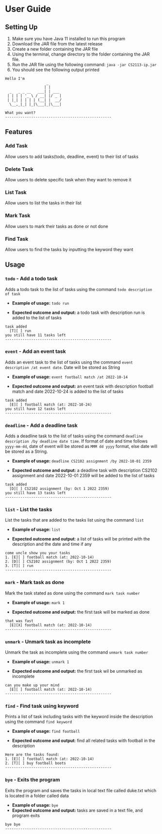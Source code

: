 # User Guide

## Setting Up
1. Make sure you have Java 11 installed to run this program
2. Download the JAR file from the latest release
3. Create a new folder containing the JAR file
4. Using the terminal, change directory to the folder containing the JAR file.
5. Run the JAR file using the following command: `java -jar CS2113-ip.jar`
6. You should see the following output printed 
```
Hello I'm
                   _
                  | |
  _   _ _ __   ___| | ___
 | | | | '_ \ / __| |/ _ |
 | |_| | | | | (__| |  __/
  \__,_|_| |_|\___|_|\___|

What you want?
-------------------------------------------------
  ```

## Features 

### Add Task

Allow users to add tasks(todo, deadline, event) to their list of tasks

### Delete Task

Allow users to delete specific task when they want to remove it

### List Task

Allow users to list the tasks in their list 

### Mark Task

Allow users to mark their tasks as done or not done

### Find Task

Allow users to find the tasks by inputting the keyword they want

## Usage

### `todo` - Add a todo task

Adds a todo task to the list of tasks using the command `todo description of task`

- **Example of usage:** 
`todo run`

- **Expected outcome and output:**
a todo task with description run is added to the list of tasks
```
task added
  [T][ ] run
you still have 11 tasks left
-------------------------------------------------
```

### `event` - Add an event task

Adds an event task to the list of tasks using the command `event description /at event date`.
Date will be stored as String

- **Example of usage:**
`event football match /at 2022-10-14`

- **Expected outcome and output:** 
an event task with description football match and date 2022-10-24 is added to the list of tasks
```
task added
  [E][ ] football match (at: 2022-10-24)
you still have 12 tasks left
-------------------------------------------------
```

### `deadline` - Add a deadline task

Adds a deadline task to the list of tasks using the command `deadline description /by deadline date time`.
If format of date and time follows `yyyy-mm-dd`, date of event will be stored as `MMM dd yyyy` format, else date will be
stored as a String.

- **Example of usage:**
`deadline CS2102 assignment /by 2022-10-01 2359`

- **Expected outcome and output:**
a deadline task with description CS2102 assignment and date 2022-10-01 2359 will be added to the list of tasks
```
task added
  [D][ ] CS2102 assignment (by: Oct 1 2022 2359)
you still have 13 tasks left
-------------------------------------------------
```

### `list` - List the tasks

List the tasks that are added to the tasks list using the command `list`

- **Example of usage:** `list`

- **Expected outcome and output**:
a list of tasks will be printed with the description and the date and time if any
```
come uncle show you your tasks
1. [E][ ] football match (at: 2022-10-14)
2. [D][ ] CS2102 assignment (by: Oct 1 2022 2359)
3. [T][ ] run
-------------------------------------------------
```

### `mark` - Mark task as done

Mark the task stated as done using the command `mark task number`

- **Example of usage:** `mark 1`

- **Expected outcome and output:** 
the first task will be marked as done
```
that was fast
  [E][X] football match (at: 2022-10-14)
-------------------------------------------------
```

### `unmark` - Unmark task as incomplete

Unmark the task as incomplete using the command `unmark task number`

- **Example of usage:** `unmark 1`

- **Expected outcome and output:**
the first task wil be unmarked as incomplete

```
can you make up your mind
  [E][ ] football match (at: 2022-10-14)
-------------------------------------------------
```

### `find` - Find task using keyword
 
Prints a list of task including tasks with the keyword inside the description using the command `find keyword`

- **Example of usage:** `find football`

- **Expected outcome and output**: find all related tasks with football in the description
```
Here are the tasks found:
1. [E][ ] football match (at: 2022-10-14)
2. [T][ ] buy football boots
-------------------------------------------------
```
### `bye` - Exits the program
Exits the program and saves the tasks in local text file called duke.txt which is located in a folder
called data

- **Example of usage:** `bye`
- **Expected outcome and output:** tasks are saved in a text file, and program exits
```
bye bye
-------------------------------------------------
```
